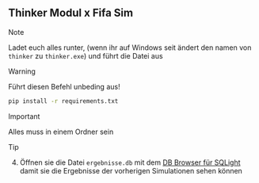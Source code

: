 ## Thinker Modul x Fifa Sim
>[!NOTE]
>Ladet euch alles runter,
>(wenn ihr auf Windows seit ändert den namen von `thinker` zu `thinker.exe`)
>und führt die Datei aus

>[!WARNING]
>Führt diesen Befehl unbeding aus!
>```bash
>pip install -r requirements.txt
>```
    

>[!IMPORTANT]
>Alles muss in einem Ordner sein

>[!TIP]
>4. Öffnen sie die Datei `ergebnisse.db` mit dem [DB Browser für SQLight](https://sqlitebrowser.org/) damit sie die Ergebnisse der vorherigen Simulationen sehen können
